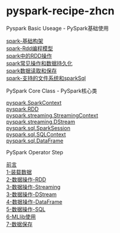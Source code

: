 # pyspark-recipe-zhcn

Pyspark Basic Useage - PySpark基础使用

[spark-基础构架](spark-basic/spark-基础构架.md)     
[spark-Rdd编程模型](spark-basic/spark-rdd.md)    
[spark中的RDD操作](spark-basic/spark中的RDD操作.md)       
[spark常见操作和数据持久化](spark-basic/spark常见操作和数据持久化.md)      
[spark数据读取和保存](spark-basic/spark数据读取与保存.md)      
[spark-支持的文件系统和sparkSql](spark-basic/spark-支持的文件系统和sparkSql.md) 

PySpark Core Class  - PySpark核心类

[pyspark.SparkContext](core-class-pysaprk/pyspark.SparkContext.md)     
[pyspark.RDD](core-class-pysaprk/pyspark.RDD.md)      
[pyspark.streaming.StreamingContext](core-class-pysaprk/pyspark.streaming.StreamingContext.md)     
[pyspark.streaming.DStream](core-class-pysaprk/pyspark.streaming.DStream.md)      
[pyspark.sql.SparkSession](core-class-pysaprk/pyspark.sql.SparkSession.md)     
[pyspark.sql.SQLContext](core-class-pysaprk/pyspark.sql.SQLContext.md)     
[pyspark.sql.DataFrame](core-class-pysaprk/pyspark.sql.DataFrame.md)      

PySpark Operator Step

[前言](pyspark-operator-step/前言.md)    
[1-装载数据](pyspark-operator-step/1-装载数据.md)    
[2-数据操作-RDD](pyspark-operator-step/2-数据操作-RDD.md)    
[3-数据操作-Streaming](pyspark-operator-step/3-数据操作-Streaming.md)      
[3-数据操作-DStream](pyspark-operator-step/3-数据操作-DStream.md)      
[4-数据操作-DataFrame](pyspark-operator-step/4-数据操作-DataFrame.md)     
[5-数据操作-SQL](pyspark-operator-step/5-数据操作-SQL.md)     
[6-MLlib使用](pyspark-operator-step/6-MLlib使用.md)     
[7-数据保存](pyspark-operator-step/7-数据保存.md)     
